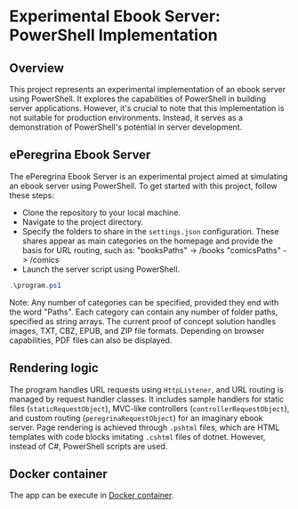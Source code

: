 # Experimental Ebook Server: PowerShell Implementation

## Overview

This project represents an experimental implementation of an ebook server using PowerShell. It explores the capabilities of PowerShell in building server applications. However, it's crucial to note that this implementation is not suitable for production environments. Instead, it serves as a demonstration of PowerShell's potential in server development.

## ePeregrina Ebook Server

The ePeregrina Ebook Server is an experimental project aimed at simulating an ebook server using PowerShell. To get started with this project, follow these steps:

- Clone the repository to your local machine.
- Navigate to the project directory.
- Specify the folders to share in the `settings.json` configuration. These shares appear as main categories on the homepage and provide the basis for URL routing, such as:
"booksPaths" -> /books
"comicsPaths" -> /comics
- Launch the server script using PowerShell.

```powershell
.\program.ps1
```

Note: Any number of categories can be specified, provided they end with the word "Paths". Each category can contain any number of folder paths, specified as string arrays. The current proof of concept solution handles images, TXT, CBZ, EPUB, and ZIP file formats. Depending on browser capabilities, PDF files can also be displayed.

## Rendering logic

The program handles URL requests using `HttpListener`, and URL routing is managed by request handler classes. It includes sample handlers for static files (`staticRequestObject`), MVC-like controllers (`controllerRequestObject`), and custom routing (`peregrinaRequestObject`) for an imaginary ebook server. Page rendering is achieved through `.pshtml` files, which are HTML templates with code blocks imitating `.cshtml` files of dotnet. However, instead of C#, PowerShell scripts are used.

## Docker container

The app can be execute in [Docker container](./info/docker.md).
